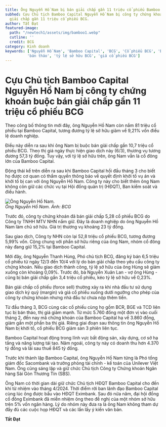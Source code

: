 ```yaml
---
title: Ông Nguyễn Hồ Nam bị bán giải chấp gần 11 triệu cổ phiếu Bamboo Capital
subhed: Cựu Chủ tịch Bamboo Capital Nguyễn Hồ Nam bị công ty chứng khoán buộc bán
  giải chấp gần 11 triệu cổ phiếu BCG.
author: Tất Đạt
featured-image:
  path: "/newtech1/assets/img/bamboo1.webp"
  cutline: ''
  credit: BCG
category: Kinh doanh
keywords: ['Nguyễn Hồ Nam', 'Bamboo Capital', 'BCG', 'Cổ phiểu BCG', 'Bán giải chấp cổ phiếu', 'Khởi tố',
          'bán tháo', 'tỷ lệ sở hữu BCG', 'giá cổ phiếu BCG']
---
```


# Cựu Chủ tịch Bamboo Capital Nguyễn Hồ Nam bị công ty chứng khoán buộc bán giải chấp gần 11 triệu cổ phiếu BCG

Theo công bố thông tin mới đây, ông Nguyễn Hồ Nam còn nắm 81 triệu cổ phiếu tại Bamboo Capital, tương đương tỷ lệ sở hữu giảm về 9,21% vốn điều lệ doanh nghiệp.

Điều này diễn ra sau khi ông Nam bị buộc bán giải chấp gần 10,7 triệu cổ phiếu BCG. Theo thị giá ngày thực hiện giao dịch này (6/3), thương vụ tương đương 57,3 tỷ đồng. Tuy vậy, với tỷ lệ sở hữu trên, ông Nam vẫn là cổ đông lớn của Bamboo Capital.

Động thái kể trên diễn ra sau khi Bamboo Capital hồi đầu tháng 3 cho biết họ được cơ quan có thẩm quyền thông báo về quyết định khởi tố vụ án và khởi tố bị can với ông Nguyễn Hồ Nam. Công ty này cho biết thêm ông Nam không còn giữ các chức vụ tại Hội đồng quản trị (HĐQT), Ban kiểm soát và điều hành.

![Ông Nguyễn Hồ Nam.](/newtech1/assets/img/bamboo1.webp)  
*Ông Nguyễn Hồ Nam. Ảnh: BCG*

Trước đó, công ty chứng khoán đã bán giải chấp 5,28 cổ phiếu BCG do Công ty TNHH MTV NHN nắm giữ. Đây là doanh nghiệp do ông Nguyễn Hồ Nam làm chủ sở hữu. Giá trị thương vụ khoảng 23 tỷ đồng.

Sau giao dịch, Công ty NHN còn lại 52,8 triệu cổ phiếu BCG, tương đương 5,99% vốn. Cộng chung với phần sở hữu riêng của ông Nam, nhóm cổ đông này đang giữ 15,2% tại Bamboo Capital.

Mới đây, ông Nguyễn Thanh Hùng, Phó chủ tịch BCG, đăng ký bán 6,5 triệu cổ phiếu từ ngày 12/3 đến 10/4 với lý do bán giải chấp theo yêu cầu công ty chứng khoán. Nếu giao dịch thành công, tỷ lệ sở hữu của ông Hùng sẽ giảm xuống còn khoảng 0,09%. Trước đó, bà Nguyễn Xuân Lan - vợ ông Hùng - cũng bị bán giải chấp gần 3,4 triệu cổ phiếu, kéo tỷ lệ sở hữu về 0,23%.

Bán giải chấp cổ phiếu (force sell) thường xảy ra khi nhà đầu tư sử dụng giao dịch ký quỹ (margin) và giá cổ phiếu xuống dưới ngưỡng cho phép của công ty chứng khoán nhưng nhà đầu tư chưa nộp thêm tiền.

Từ đầu tháng 3, BCG cùng các cổ phiếu cùng họ gồm BCR, BGE và TCD liên tục bị bán tháo, thị giá giảm mạnh. Từ mức 5.760 đồng một đơn vị vào cuối tháng 2, đến nay mã chứng khoán của Bamboo Capital hạ về 3.860 đồng, giảm gần một phần ba thị giá. Riêng giai đoạn sau thông tin ông Nguyễn Hồ Nam bị khởi tố, cổ phiếu BCG giảm sàn 3 phiên liên tục.

Bamboo Capital hoạt động trong lĩnh vực bất động sản, xây dựng, cơ sở hạ tầng và năng lượng tái tạo. Năm ngoái, công ty này có doanh thu hơn 4.370 tỷ đồng và lãi sau thuế 845 tỷ đồng.

Trước khi thành lập Bamboo Capital, ông Nguyễn Hồ Nam từng là Phó tổng giám đốc Sacombank và trưởng phòng tài chính - kế toán của Unilever Việt Nam. Ông cũng sáng lập và giữ chức Chủ tịch Công ty Chứng khoán Ngân hàng Sài Gòn Thương Tín (SBS).

Ông Nam có thời gian dài giữ chức Chủ tịch HĐQT Bamboo Capital cho đến khi từ nhiệm vào tháng 4/2024. Thời điểm rời ban lãnh đạo Bamboo Capital cùng lúc ông được bầu vào HĐQT Eximbank. Sau đó nửa năm, đại hội đồng cổ đông Eximbank đã miễn nhiệm ông theo đề nghị của một nhóm sở hữu trên 5% vốn ngân hàng. Lý do nhóm này đưa ra là ông Nam không tham dự đầy đủ các cuộc họp HĐQT và các lần lấy ý kiến văn bản.

**Tất Đạt**
